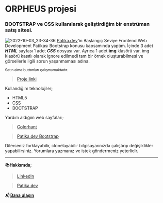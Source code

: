 

# **ORPHEUS** projesi

### BOOTSTRAP ve CSS kullanılarak geliştirdiğim bir enstrüman satış sitesi.
![2022-10-03_23-34-36](https://user-images.githubusercontent.com/101877656/193683160-db799d65-8eb7-47bb-8f47-d3b4618e8ad3.png)
[Patika.dev](https://www.patika.dev/tr)'in Başlangıç Seviye Frontend Web Development Patikası
Bootstrap konusu kapsamında yaptım.
İçinde 3 adet ***HTML*** sayfası 1 adet ***CSS*** dosyası var. Ayrıca 1 adet **img** klasörü var. img klasörü kasıtlı olarak ignore edilmedi tam bir örnek oluşturabilmesi ve görsellerle ilgili sorun yaşanmaması adına. 

<sub>Satın alma buttonları çalışmamaktadır.</sub>


>[Proje linki](https://github.com/ozancylan/project-Orpheus.git)

Kullandığım teknolojiler;
* HTML5
* CSS
* BOOTSTRAP

Yardım aldığım web sayfaları;
 >[Colorhunt](colorhunt.co)

 >[Patika.dev Bootstrap](https://app.patika.dev/courses/bootstrap/odev1)



Dilerseniz forklayabilir, clonelayabilir bilgisayarınızda çalıştırıp değişiklikler yapabilirsiniz. Yorumlara yazmanız ve istek göndermeniz yeterlidir.

---

📚**Hakkımda;** 

>[LinkedIn](https://www.linkedin.com/in/ozan-cylan/)

>[Patika.dev](https://app.patika.dev/ozanceylan)

📬[**Bana ulaşın**](mailto:ozanceylan13@gmail.com)



